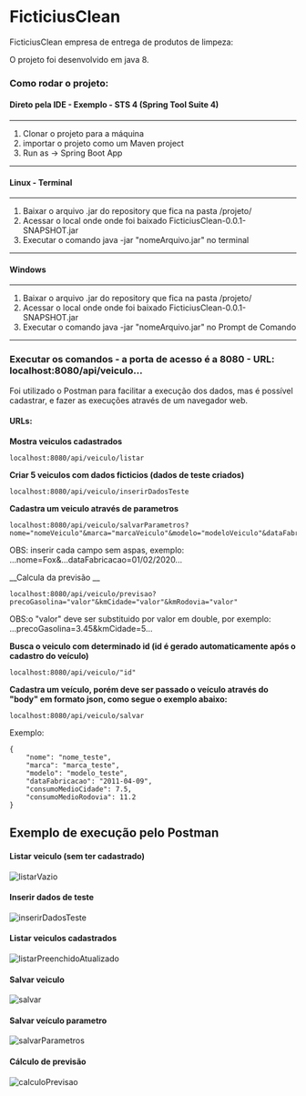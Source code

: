 # FicticiusClean
FicticiusClean empresa de entrega de produtos de limpeza:

O projeto foi desenvolvido em java 8.

### Como rodar o projeto:

#### Direto pela IDE - Exemplo - STS 4 (Spring Tool Suite 4)
-----------------------------------
1. Clonar o projeto para a máquina
2. importar o projeto como um Maven project
3. Run as -> Spring Boot App
-----------------------------------
#### Linux - Terminal
-----------------------------------
1. Baixar o arquivo .jar do repository que fica na pasta /projeto/
2. Acessar o local onde onde foi baixado FicticiusClean-0.0.1-SNAPSHOT.jar
3. Executar o comando java -jar "nomeArquivo.jar" no terminal
-----------------------------------
#### Windows 
-----------------------------------
1. Baixar o arquivo .jar do repository que fica na pasta /projeto/
2. Acessar o local onde onde foi baixado FicticiusClean-0.0.1-SNAPSHOT.jar
3. Executar o comando java -jar "nomeArquivo.jar" no Prompt de Comando
-----------------------------------

### Executar os comandos - a porta de acesso é a 8080 - URL: localhost:8080/api/veiculo...

Foi utilizado o Postman para facilitar a execução dos dados, mas é possível cadastrar, e fazer as execuções através de um navegador web.

#### URLs:

__Mostra veiculos cadastrados__
```
localhost:8080/api/veiculo/listar
```
__Criar 5 veiculos com dados ficticios (dados de teste criados)__
```
localhost:8080/api/veiculo/inserirDadosTeste
```
__Cadastra um veiculo através de parametros__
```
localhost:8080/api/veiculo/salvarParametros?nome="nomeVeiculo"&marca="marcaVeiculo"&modelo="modeloVeiculo"&dataFabricacao="dd/MM/yyyy"&consumoMedioCidade="valor"&consumoMedioRodovia="valor"
```
OBS: inserir cada campo sem aspas, exemplo: ...nome=Fox&...dataFabricacao=01/02/2020...

__Calcula da previsão __
```
localhost:8080/api/veiculo/previsao?precoGasolina="valor"&kmCidade="valor"&kmRodovia="valor"
```
OBS:o "valor" deve ser substituido por valor em double, por exemplo: ...precoGasolina=3.45&kmCidade=5...

__Busca o veiculo com determinado id (id é gerado automaticamente após o cadastro do veículo)__

```
localhost:8080/api/veiculo/"id"
```
__Cadastra um veículo, porém deve ser passado o veículo através do "body" em formato json, como segue o exemplo abaixo:__
```
localhost:8080/api/veiculo/salvar
```
Exemplo: 
```
{
    "nome": "nome_teste",
    "marca": "marca_teste",
    "modelo": "modelo_teste",
    "dataFabricacao": "2011-04-09",
    "consumoMedioCidade": 7.5,
    "consumoMedioRodovia": 11.2
}
```

## Exemplo de execução pelo Postman

#### Listar veiculo (sem ter cadastrado)
![listarVazio](https://user-images.githubusercontent.com/15754200/106294302-c601f700-622d-11eb-99e9-cc38024ffdff.png)

#### Inserir dados de teste
![inserirDadosTeste](https://user-images.githubusercontent.com/15754200/106294838-6c4dfc80-622e-11eb-97b2-71f97369e1e1.png)

#### Listar veiculos cadastrados
![listarPreenchidoAtualizado](https://user-images.githubusercontent.com/15754200/106295017-acad7a80-622e-11eb-9864-03a973153a08.png)

#### Salvar veiculo
![salvar](https://user-images.githubusercontent.com/15754200/106294636-298c2480-622e-11eb-9e09-80bb07fa0bcc.png)

#### Salvar veículo parametro
![salvarParametros](https://user-images.githubusercontent.com/15754200/106294904-8687da80-622e-11eb-814c-dc9a41060d33.png)

#### Cálculo de previsão
![calculoPrevisao](https://user-images.githubusercontent.com/15754200/106298327-84c01600-6232-11eb-8dfc-d1a810b98eb5.png)
